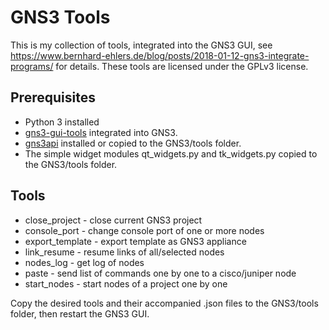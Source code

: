 # GNS3 Tools

This is my collection of tools, integrated into the GNS3 GUI, see
<https://www.bernhard-ehlers.de/blog/posts/2018-01-12-gns3-integrate-programs/>
for details.
These tools are licensed under the GPLv3 license.

## Prerequisites

- Python 3 installed
- [gns3-gui-tools](https://git.bernhard-ehlers.de/ehlers/gns3-gui-tools)
  integrated into GNS3.
- [gns3api](https://git.bernhard-ehlers.de/ehlers/gns3api)
  installed or copied to the GNS3/tools folder.
- The simple widget modules qt_widgets.py and tk_widgets.py
  copied to the GNS3/tools folder.

## Tools

- close_project   - close current GNS3 project
- console_port    - change console port of one or more nodes
- export_template - export template as GNS3 appliance
- link_resume     - resume links of all/selected nodes
- nodes_log       - get log of nodes
- paste           - send list of commands one by one to a cisco/juniper node
- start_nodes     - start nodes of a project one by one

Copy the desired tools and their accompanied .json files to the
GNS3/tools folder, then restart the GNS3 GUI.
